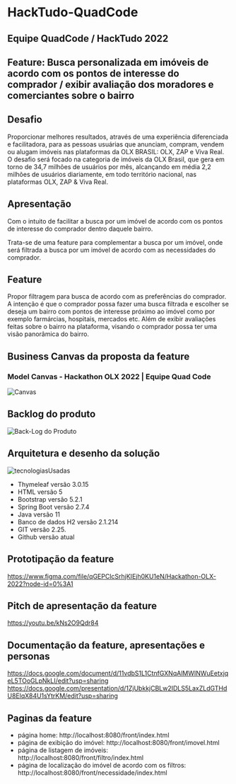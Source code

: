 # HackTudo-QuadCode

## Equipe QuadCode / HackTudo 2022

## Feature: Busca personalizada em imóveis de acordo com os pontos de interesse do comprador / exibir avaliação dos moradores e comerciantes sobre o bairro

## Desafio 
Proporcionar melhores resultados, através de uma experiência diferenciada e facilitadora, para as pessoas usuárias que anunciam, compram, vendem ou alugam imóveis nas plataformas da OLX BRASIL: OLX, ZAP e Viva Real.
O desafio será focado na categoria de imóveis da OLX Brasil, que gera em torno de 34,7 milhões de usuários por mês, alcançando em média 2,2 milhões de usuários diariamente, em todo território nacional, nas plataformas OLX, ZAP & Viva Real.

## Apresentação 
Com o intuito de facilitar a busca por um imóvel  de acordo com os pontos de interesse do comprador dentro daquele bairro.

Trata-se de uma feature para complementar a busca por um imóvel, onde será filtrada a busca por um imóvel de acordo com as necessidades do comprador.

## Feature
Propor filtragem para busca de acordo com as preferências do comprador. A intenção é que o comprador possa fazer uma busca filtrada e escolher se deseja um bairro com pontos de interesse próximo ao imóvel como por exemplo farmárcias, hospitais, mercados etc. Além de exibir avaliações feitas sobre o bairro na plataforma, visando o comprador possa ter uma visão panorâmica do bairro.

## Business Canvas da proposta da feature
### Model Canvas -  Hackathon OLX 2022 | Equipe Quad Code
![Canvas](https://user-images.githubusercontent.com/99095269/194735103-ca1c31cd-ce1b-404d-98b9-3885e538d35e.png)

## Backlog do produto
![Back-Log do Produto](https://user-images.githubusercontent.com/99095269/194735597-fc025af6-2905-4dff-8298-26bc64a038a7.png)

## Arquitetura e desenho da solução
![tecnologiasUsadas](https://user-images.githubusercontent.com/99095269/194752365-03f6584e-15a2-4a69-9f26-b62c7e314912.png)
+ Thymeleaf versão 3.0.15
+ HTML versão 5
+ Bootstrap versão 5.2.1
+ Spring Boot versão 2.7.4
+ Java versão 11
+ Banco de dados H2 versão 2.1.214
+ GIT versão 2.25.
+ Github versão atual

## Prototipação da feature
https://www.figma.com/file/qGEPClcSrhjKIEjh0KU1eN/Hackathon-OLX-2022?node-id=0%3A1

## Pitch de apresentação da feature
https://youtu.be/kNs2O9Qdr84

## Documentação da feature, apresentações e personas 
https://docs.google.com/document/d/11vdbS1L1CtnfGXNqAlMWINWuEetxjqeL5TOoGLpNkLI/edit?usp=sharing
https://docs.google.com/presentation/d/1ZjUbkkjCBLw2IDLS5LaxZLdGTHdU8ElqX84U1sYtrKM/edit?usp=sharing

## Paginas da feature
+ página home: http://localhost:8080/front/index.html
+ página de exibição do imóvel: http://localhost:8080/front/imovel.html
+ página de listagem de imóveis: http://localhost:8080/front/filtro/index.html
+ página de localização do imóvel de acordo com os filtros: http://localhost:8080/front/necessidade/index.html
